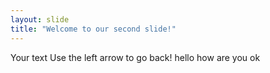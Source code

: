 ```yaml
---
layout: slide 
title: "Welcome to our second slide!"
--- 
```

Your text 
Use the left arrow to go back!
hello
how
are 
you 
ok
